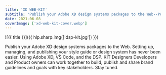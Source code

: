 ```yaml
---
title: 'XD WEB-KIT'
subtitle: 'Publish your Adobe XD design systems packages to the Web--Publish, Share and Collaborate'
date: 2021-06-08
coverImage: ['xd-web-kit-cover.webp']
---
```


![{{ title }}]({{ hlp.sharp.img(['dsp-kit.jpg']) }})

Publish your Adobe XD design systems packages to the Web. Setting up, managing, and publishing your style guide or design system has never been easier. Using Adobe XD, VS Code, and the DSP. KIT Designers Developers and Product owners can work together to build, publish and share brand guidelines and goals with key stakeholders. Stay tuned.
